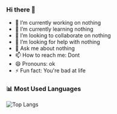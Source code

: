 ### Hi there 👋
- 🔭 I’m currently working on nothing
- 🌱 I’m currently learning nothing
- 👯 I’m looking to collaborate on nothing
- 🤔 I’m looking for help with nothing
- 💬 Ask me about nothing
- 📫 How to reach me: Dont
- 😄 Pronouns: ok
- ⚡ Fun fact: You're bad at life
### 📊 Most Used Languages

![Top Langs](https://github-readme-stats.vercel.app/api/top-langs/?username=akhilpvenkat&layout=compact)
